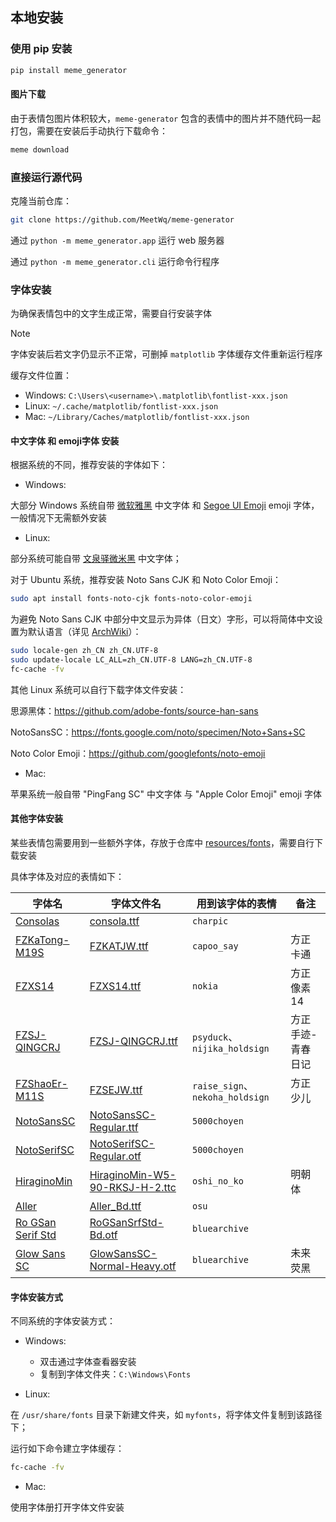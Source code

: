 ## 本地安装

### 使用 pip 安装

```bash
pip install meme_generator
```

#### 图片下载

由于表情包图片体积较大，`meme-generator` 包含的表情中的图片并不随代码一起打包，需要在安装后手动执行下载命令：

```bash
meme download
```

### 直接运行源代码

克隆当前仓库：

```bash
git clone https://github.com/MeetWq/meme-generator
```

通过 `python -m meme_generator.app` 运行 web 服务器

通过 `python -m meme_generator.cli` 运行命令行程序

### 字体安装

为确保表情包中的文字生成正常，需要自行安装字体

> [!NOTE]
>
> 字体安装后若文字仍显示不正常，可删掉 `matplotlib` 字体缓存文件重新运行程序
>
> 缓存文件位置：
>
> - Windows: `C:\Users\<username>\.matplotlib\fontlist-xxx.json`
> - Linux: `~/.cache/matplotlib/fontlist-xxx.json`
> - Mac: `~/Library/Caches/matplotlib/fontlist-xxx.json`

#### 中文字体 和 emoji字体 安装

根据系统的不同，推荐安装的字体如下：

- Windows:

大部分 Windows 系统自带 [微软雅黑](https://learn.microsoft.com/zh-cn/typography/font-list/microsoft-yahei) 中文字体 和 [Segoe UI Emoji](https://learn.microsoft.com/zh-cn/typography/font-list/segoe-ui-emoji) emoji 字体，一般情况下无需额外安装

- Linux:

部分系统可能自带 [文泉驿微米黑](http://wenq.org/wqy2/index.cgi?MicroHei) 中文字体；

对于 Ubuntu 系统，推荐安装 Noto Sans CJK 和 Noto Color Emoji：

```bash
sudo apt install fonts-noto-cjk fonts-noto-color-emoji
```

为避免 Noto Sans CJK 中部分中文显示为异体（日文）字形，可以将简体中文设置为默认语言（详见 [ArchWiki](https://wiki.archlinux.org/title/Localization/Simplified_Chinese?rdfrom=https%3A%2F%2Fwiki.archlinux.org%2Findex.php%3Ftitle%3DLocalization_%28%25E7%25AE%2580%25E4%25BD%2593%25E4%25B8%25AD%25E6%2596%2587%29%2FSimplified_Chinese_%28%25E7%25AE%2580%25E4%25BD%2593%25E4%25B8%25AD%25E6%2596%2587%29%26redirect%3Dno#%E4%BF%AE%E6%AD%A3%E7%AE%80%E4%BD%93%E4%B8%AD%E6%96%87%E6%98%BE%E7%A4%BA%E4%B8%BA%E5%BC%82%E4%BD%93%EF%BC%88%E6%97%A5%E6%96%87%EF%BC%89%E5%AD%97%E5%BD%A2)）：

```bash
sudo locale-gen zh_CN zh_CN.UTF-8
sudo update-locale LC_ALL=zh_CN.UTF-8 LANG=zh_CN.UTF-8
fc-cache -fv
```

其他 Linux 系统可以自行下载字体文件安装：

思源黑体：https://github.com/adobe-fonts/source-han-sans

NotoSansSC：https://fonts.google.com/noto/specimen/Noto+Sans+SC

Noto Color Emoji：https://github.com/googlefonts/noto-emoji

- Mac:

苹果系统一般自带 "PingFang SC" 中文字体 与 "Apple Color Emoji" emoji 字体

#### 其他字体安装

某些表情包需要用到一些额外字体，存放于仓库中 [resources/fonts](https://github.com/MeetWq/meme-generator/tree/main/resources/fonts)，需要自行下载安装

具体字体及对应的表情如下：

| 字体名                                                                       | 字体文件名                                                                                                                          | 用到该字体的表情                | 备注              |
| ---------------------------------------------------------------------------- | ----------------------------------------------------------------------------------------------------------------------------------- | ------------------------------- | ----------------- |
| [Consolas](https://learn.microsoft.com/zh-cn/typography/font-list/consolas)  | [consola.ttf](https://github.com/MeetWq/meme-generator/blob/main/resources/fonts/consola.ttf)                                       | `charpic`                       |                   |
| [FZKaTong-M19S](https://www.foundertype.com/index.php/FontInfo/index/id/136) | [FZKATJW.ttf](https://github.com/MeetWq/meme-generator/blob/main/resources/fonts/FZKATJW.ttf)                                       | `capoo_say`                     | 方正卡通          |
| [FZXS14](https://www.foundertype.com/index.php/FontInfo/index/id/208)        | [FZXS14.ttf](https://github.com/MeetWq/meme-generator/blob/main/resources/fonts/FZXS14.ttf)                                         | `nokia`                         | 方正像素14        |
| [FZSJ-QINGCRJ](https://www.foundertype.com/index.php/FontInfo/index/id/5178) | [FZSJ-QINGCRJ.ttf](https://github.com/MeetWq/meme-generator/blob/main/resources/fonts/FZSJ-QINGCRJ.ttf)                             | `psyduck`、`nijika_holdsign`    | 方正手迹-青春日记 |
| [FZShaoEr-M11S](https://www.foundertype.com/index.php/FontInfo/index/id/149) | [FZSEJW.ttf](https://github.com/MeetWq/meme-generator/blob/main/resources/fonts/FZSEJW.ttf)                                         | `raise_sign`、`nekoha_holdsign` | 方正少儿          |
| [NotoSansSC](https://fonts.google.com/noto/specimen/Noto+Sans+SC)            | [NotoSansSC-Regular.ttf](https://github.com/MeetWq/meme-generator/blob/main/resources/fonts/NotoSansSC-Regular.ttf)                 | `5000choyen`                    |                   |
| [NotoSerifSC](https://fonts.google.com/noto/specimen/Noto+Serif+SC)          | [NotoSerifSC-Regular.otf](https://github.com/MeetWq/meme-generator/blob/main/resources/fonts/NotoSerifSC-Regular.otf)               | `5000choyen`                    |                   |
| [HiraginoMin](https://www.fonts.net.cn/font-36201269101.html)                | [HiraginoMin-W5-90-RKSJ-H-2.ttc](https://github.com/MeetWq/meme-generator/blob/main/resources/fonts/HiraginoMin-W5-90-RKSJ-H-2.ttc) | `oshi_no_ko`                    | 明朝体            |
| [Aller](https://fonts.adobe.com/fonts/aller)                                 | [Aller_Bd.ttf](https://github.com/MeetWq/meme-generator/blob/main/resources/fonts/Aller_Bd.ttf)                                     | `osu`                           |                   |
| [Ro GSan Serif Std](https://www.morisawa.co.jp/fonts/specimen/1646)          | [RoGSanSrfStd-Bd.otf](https://github.com/MeetWq/meme-generator/blob/main/resources/fonts/RoGSanSrfStd-Bd.otf)                       | `bluearchive`                   |                   |
| [Glow Sans SC](https://github.com/welai/glow-sans)                           | [GlowSansSC-Normal-Heavy.otf](https://github.com/MeetWq/meme-generator/blob/main/resources/fonts/GlowSansSC-Normal-Heavy.otf)       | `bluearchive`                   | 未来荧黑          |

#### 字体安装方式

不同系统的字体安装方式：

- Windows:

  - 双击通过字体查看器安装
  - 复制到字体文件夹：`C:\Windows\Fonts`

- Linux:

在 `/usr/share/fonts` 目录下新建文件夹，如 `myfonts`，将字体文件复制到该路径下；

运行如下命令建立字体缓存：

```bash
fc-cache -fv
```

- Mac:

使用字体册打开字体文件安装
